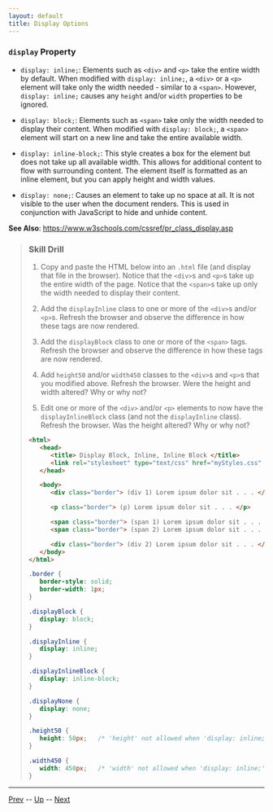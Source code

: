 ```yaml
---
layout: default
title: Display Options
---
```


### `display` Property

* `display: inline;`: Elements such as `<div>` and `<p>` take the entire width by default.
When modified with `display: inline;`, a `<div>` or a `<p>` element will take only the width needed - similar to a `<span>`.
However, `display: inline;` causes any `height` and/or `width` properties to be ignored.

* `display: block;`: Elements such as `<span>` take only the width needed to display their content.
When modified with `display: block;`, a `<span>` element will start on a new line and take the entire available width.

* `display: inline-block;`: This style creates a box for the element but does not take up all available width.
This allows for additional content to flow with surrounding content.
The element itself is formatted as an inline element, but you can apply height and width values.

* `display: none;`: Causes an element to take up no space at all.
It is not visible to the user when the document renders.
This is used in conjunction with JavaScript to hide and unhide content.

**See Also**: https://www.w3schools.com/cssref/pr_class_display.asp

> ### Skill Drill
>
> 1. Copy and paste the HTML below into an `.html` file (and display that file in the browser).
>    Notice that the `<div>`s and `<p>`s take up the entire width of the page.
>    Notice that the `<span>`s take up only the width needed to display their content.
>
> 1. Add the `displayInline` class to one or more of the `<div>`s and/or `<p>`s.
>    Refresh the browser and observe the difference in how these tags are now rendered.
>
> 1. Add the `displayBlock` class to one or more of the `<span>` tags.
>    Refresh the browser and observe the difference in how these tags are now rendered.
>
> 1. Add `height50` and/or `width450` classes to the `<div>`s and `<p>`s that you modified above.
>    Refresh the browser.
>    Were the height and width altered?
>    Why or why not?
>
> 1. Edit one or more of the `<div>` and/or `<p>` elements to now have the `displayInlineBlock` class (and not the `displayInline` class).
>    Refresh the browser.
>    Was the height altered?
>    Why or why not?
>
> ```html
> <html>
>    <head>
>       <title> Display Block, Inline, Inline Block </title>
>       <link rel="stylesheet" type="text/css" href="myStyles.css" />
>    </head>
>
>    <body>
>       <div class="border"> (div 1) Lorem ipsum dolor sit . . . </div>
>
>       <p class="border"> (p) Lorem ipsum dolor sit . . . </p>
>
>       <span class="border"> (span 1) Lorem ipsum dolor sit . . . </span>
>       <span class="border"> (span 2) Lorem ipsum dolor sit . . . </span>
>
>       <div class="border"> (div 2) Lorem ipsum dolor sit . . . </div>
>    </body>
> </html>
> ```
>
> ```css
> .border {
>    border-style: solid;
>    border-width: 1px;
> }
>
> .displayBlock {
>    display: block;
> }
>
> .displayInline {
>    display: inline;
> }
>
> .displayInlineBlock {
>    display: inline-block;
> }
>
> .displayNone {
>    display: none;
> }
>
> .height50 {
>    height: 50px;   /* 'height' not allowed when 'display: inline;' */
> }
>
> .width450 {
>    width: 450px;   /* 'width' not allowed when 'display: inline;' */
> }
> ```

<hr>

[Prev](cssPositionFixed.md) -- [Up](README.md) -- [Next](cssFloatLeftRight.md)

